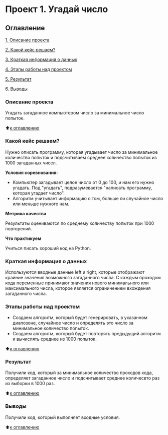 # Проект 1. Угадай число

## Оглавление
[1. Описание проекта](https://github.com/Anna1Panda/HW1/blob/main/README.md#Описание-проекта)

[2. Какой кейс решаем?](https://github.com/Anna1Panda/HW1/blob/main/README.md#Какой-кейс-решаем)

[3. Краткая информация о данных](https://github.com/Anna1Panda/HW1/blob/main/README.md#Краткая-информация-о-данных)

[4. Этапы работы над проектом](https://github.com/Anna1Panda/HW1/blob/main/README.md#Этапы-работы-над-проектом)

[5. Результат](https://github.com/Anna1Panda/HW1/blob/main/README.md#Результат)

[6. Выводы](https://github.com/Anna1Panda/HW1/blob/main/README.md#Выводы)

### Описание проекта
Угадать загаданное компьютером число за минимальное число попыток.

:arrow_up:[к оглавлению](https://github.com/Anna1Panda/HW1/blob/main/README.md#Оглавление)


### Какой кейс решаем?
Нужно описать программу, которая угадывает число за минимальное количество попыток и подсчитываем среднее количество попыток из 1000 загаданных чисел.

**Условия соревнования:**
- Компьютер загадывает целое число от 0 до 100, и нам его нужно угадать. Под "угадать", подразумевается "написать программу, которая угадает число".
- Алгоритм учитывает информацию о том, больше ли случайное число или меньше нужного нам. 

**Метрика качества** 

Результаты оцениваются по среднему количеству попыток при 1000 повторений.

**Что практикуем**

Учиться писать хороший код на Python.


### Краткая информация о данных

Используются вводные данные left и right, которые отображают крайние значения возможного загаданного числа. С каждым проходом кода переменные принимают значения нового минимального или максимального числа, которое является ограничением вхождения загаданного числа. 

### Этапы работы над проектом

- Создаем алгоритм, который будет генерировать, в указанном диапозоне, случайное число и определять это число за минимальное количество попыток.
- Создаем алгоритм, который будет повторять предыдущий алгоритм и вычислять среднее из 1000 попыток.

:arrow_up:[к оглавлению](https://github.com/Anna1Panda/HW1/blob/main/README.md#Оглавление)

### Результат

Получили код, который за минимальное количество проходов кода, определяет загаданное число и подсчитывает среднее количесвто раз из выборки в 1000 раз. 

:arrow_up:[к оглавлению](https://github.com/Anna1Panda/HW1/blob/main/README.md#Оглавление)

### Выводы

Получили код, который выполняет входные условия.

:arrow_up:[к оглавлению](https://github.com/Anna1Panda/HW1/blob/main/README.md#Оглавление)